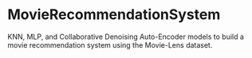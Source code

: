# MovieRecommendationSystem
KNN, MLP, and Collaborative Denoising Auto-Encoder models to build a movie recommendation system using the Movie-Lens dataset.
